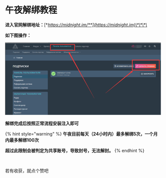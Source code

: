 # 午夜解绑教程

**进入官网解绑地址：**[**https://midnight.im/**](https://midnight.im)\*\*\*\*

**如下图操作：**

![](<../../.gitbook/assets/image (6) (1) (1) (1) (1) (1).png>)

**解绑完成后按照正常流程安装注入即可**

{% hint style="warning" %}
**午夜目前每天（24小时内）最多解绑5次，一个月内最多解绑100次**

**超过此限制会被判定为共享账号，导致封号，无法解封。**
{% endhint %}

​

若有收获，就点个赞吧
